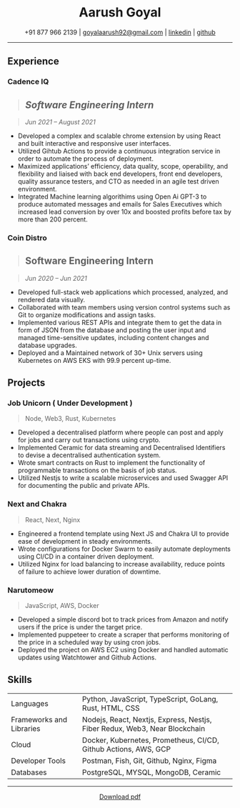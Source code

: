 <h1 align="center" > <bold> Aarush Goyal </bold> </h1>

 <p align="center"> +91 877 966 2139 | <a href="goyalaarush92@gmail.com">goyalaarush92@gmail.com</a> | <a href="https://www.linkedin.com/in/aarush-goyal/">linkedin</a> | <a href="https://github.com/Aarush-Goyal">github</a> </p>

---


## Experience

  ### Cadence IQ
  > ***Software Engineering Intern***
  > ---
  
  > *Jun 2021 – August 2021*
  - Developed a complex and scalable chrome extension by using React and built interactive and responsive user interfaces.
  - Utilized Gihtub Actions to provide a continuous integration service in order to automate the process of deployment.
  - Maximized applications’ efficiency, data quality, scope, operability, and flexibility and liaised with back end developers,
front end developers, quality assurance testers, and CTO as needed in an agile test driven environment.
  - Integrated Machine learning algorithims using Open Ai GPT-3 to produce automated messages and emails for Sales
Executives which increased lead conversion by over 10x and boosted profits before tax by more than 200 percent.
      

  ### Coin Distro
  > Software Engineering Intern
  > ---
  
  > *Jun 2020 – Jun 2021*
  - Developed full-stack web applications which processed, analyzed, and rendered data visually.
  - Collaborated with team members using version control systems such as Git to organize modifications and assign tasks.
  - Implemented various REST APIs and integrate them to get the data in form of JSON from the database and posting the
user input and managed time-sensitive updates, including content changes and database upgrades.
  - Deployed and a Maintained network of 30+ Unix servers using Kubernetes on AWS EKS with 99.9 percent up-time.

## Projects

  ### Job Unicorn ( Under Development ) 
  > Node, Web3, Rust, Kubernetes
  - Developed a decentralised platform where people can post and apply for jobs and carry out transactions using crypto.
  - Implemented Ceramic for data streaming and Decentralised Identifiers to devise a decentralised authentication system.
  - Wrote smart contracts on Rust to implement the functionality of programmable transactions on the basis of job status.
  - Utilized Nestjs to write a scalable microservices and used Swagger API for documenting the public and private APIs.

  ### Next and Chakra 
  > React, Next, Nginx 
  - Engineered a frontend template using Next JS and Chakra UI to provide ease of development in steady environments.
  - Wrote configurations for Docker Swarm to easily automate deployments using CI/CD in a container driven deployment.
  - Utilized Nginx for load balancing to increase availability, reduce points of failure to achieve lower duration of downtime.

  ### Narutomeow
  > JavaScript, AWS, Docker 
  - Developed a simple discord bot to track prices from Amazon and notify users if the price is under the target price.
  - Implemented puppeteer to create a scraper that performs monitoring of the price in a scheduled way by using cron jobs.
  - Deployed the project on AWS EC2 using Docker and handled automatic updates using Watchtower and Github Actions.

## Skills

|                          |                                                                            |
|--------------------------|----------------------------------------------------------------------------|
| Languages                | Python, JavaScript, TypeScript, GoLang, Rust, HTML, CSS                    |
| Frameworks and Libraries | Nodejs, React, Nextjs, Express, Nestjs, Fiber Redux, Web3, Near Blockchain |
| Cloud                    | Docker, Kubernetes, Prometheus, CI/CD, Github Actions, AWS, GCP            |
| Developer Tools          | Postman, Fish, Git, Github, Nginx, Figma                                   |
| Databases                |PostgreSQL, MYSQL, MongoDB, Ceramic                                         |

---

<p align="center" > <a href="https://github.com/Aarush-Goyal/Aarush-Goyal/raw/main/resume.pdf"> Download pdf </a> </p>
